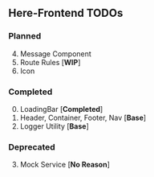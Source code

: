 Here-Frontend TODOs
-------------------

### Planned
4. Message Component
5. Route Rules [**WIP**]
6. Icon


### Completed
0. LoadingBar [**Completed**]
2. Header, Container, Footer, Nav [**Base**]
1. Logger Utility [**Base**]


### Deprecated
3. Mock Service [**No Reason**]

